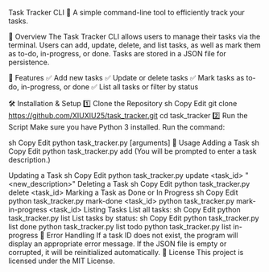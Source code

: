 Task Tracker CLI 🚀
A simple command-line tool to efficiently track your tasks.

📖 Overview
The Task Tracker CLI allows users to manage their tasks via the terminal. Users can add, update, delete, and list tasks, as well as mark them as to-do, in-progress, or done. Tasks are stored in a JSON file for persistence.

🎯 Features
✅ Add new tasks
✅ Update or delete tasks
✅ Mark tasks as to-do, in-progress, or done
✅ List all tasks or filter by status

🛠️ Installation & Setup
1️⃣ Clone the Repository
sh
Copy
Edit
git clone https://github.com/XIUXIU25/task_tracker.git
cd task_tracker
2️⃣ Run the Script
Make sure you have Python 3 installed. Run the command:

sh
Copy
Edit
python task_tracker.py [arguments]
🚀 Usage
Adding a Task
sh
Copy
Edit
python task_tracker.py add
(You will be prompted to enter a task description.)

Updating a Task
sh
Copy
Edit
python task_tracker.py update <task_id> "<new_description>"
Deleting a Task
sh
Copy
Edit
python task_tracker.py delete <task_id>
Marking a Task as Done or In Progress
sh
Copy
Edit
python task_tracker.py mark-done <task_id>
python task_tracker.py mark-in-progress <task_id>
Listing Tasks
List all tasks:
sh
Copy
Edit
python task_tracker.py list
List tasks by status:
sh
Copy
Edit
python task_tracker.py list done
python task_tracker.py list todo
python task_tracker.py list in-progress
🛑 Error Handling
If a task ID does not exist, the program will display an appropriate error message.
If the JSON file is empty or corrupted, it will be reinitialized automatically.
📜 License
This project is licensed under the MIT License.